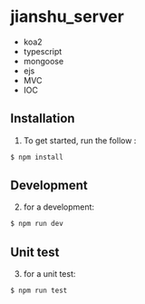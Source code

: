 # jianshu_server

+ koa2
+ typescript
+ mongoose
+ ejs
+ MVC
+ IOC

## Installation

1. To get started, run the follow :

```bash
$ npm install
```

## Development

2. for a development:

```bash
$ npm run dev
```

## Unit test

3. for a unit test:

```bash
$ npm run test
```

